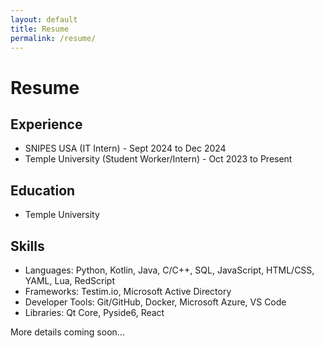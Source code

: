 ```yaml
---
layout: default
title: Resume
permalink: /resume/
---
```


# Resume

## Experience
- SNIPES USA (IT Intern) - Sept 2024 to Dec 2024
- Temple University (Student Worker/Intern) - Oct 2023 to Present

## Education
- Temple University

## Skills
- Languages: Python, Kotlin, Java, C/C++, SQL, JavaScript, HTML/CSS, YAML, Lua, RedScript
- Frameworks: Testim.io, Microsoft Active Directory
- Developer Tools: Git/GitHub, Docker, Microsoft Azure, VS Code
- Libraries: Qt Core, Pyside6, React

More details coming soon... 